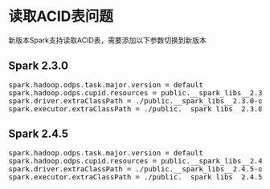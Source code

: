 # 读取ACID表问题
新版本Spark支持读取ACID表，需要添加以下参数切换到新版本

## Spark 2.3.0
<pre>
spark.hadoop.odps.task.major.version = default
spark.hadoop.odps.cupid.resources = public.__spark_libs__2.3.0-odps0.34.0.zip
spark.driver.extraClassPath = ./public.__spark_libs__2.3.0-odps0.34.0.zip/* 
spark.executor.extraClassPath = ./public.__spark_libs__2.3.0-odps0.34.0.zip/*
</pre>

## Spark 2.4.5
<pre>
spark.hadoop.odps.task.major.version = default
spark.hadoop.odps.cupid.resources = public.__spark_libs__2.4.5-odps0.34.0.zip
spark.driver.extraClassPath = ./public.__spark_libs__2.4.5-odps0.34.0.zip/* 
spark.executor.extraClassPath = ./public.__spark_libs__2.4.5-odps0.34.0.zip/*
</pre>